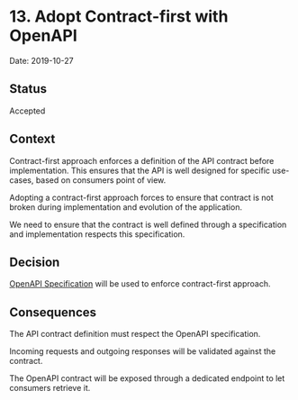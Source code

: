 # 13. Adopt Contract-first with OpenAPI

Date: 2019-10-27

## Status

Accepted

## Context

Contract-first approach enforces a definition of the API contract before implementation. This ensures that the API is
well designed for specific use-cases, based on consumers point of view.

Adopting a contract-first approach forces to ensure that contract is not broken during implementation and evolution of
the application.

We need to ensure that the contract is well defined through a specification and implementation respects this specification.

## Decision

[OpenAPI Specification](https://swagger.io/specification/) will be used to enforce contract-first approach.

## Consequences

The API contract definition must respect the OpenAPI specification.

Incoming requests and outgoing responses will be validated against the contract.

The OpenAPI contract will be exposed through a dedicated endpoint to let consumers retrieve it.
